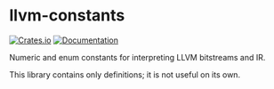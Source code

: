 llvm-constants
==============

[![Crates.io](https://img.shields.io/crates/v/llvm-constants)](https://crates.io/crates/llvm-constants)
[![Documentation](https://docs.rs/llvm-constants/badge.svg)](https://docs.rs/llvm-constants)

Numeric and enum constants for interpreting LLVM bitstreams and IR.

This library contains only definitions; it is not useful on its own.
